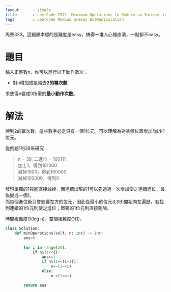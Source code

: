 ```yaml
--- 
layout      : single
title       : LeetCode 2571. Minimum Operations to Reduce an Integer to 0
tags        : LeetCode Medium Greedy BitManipulation
---
```

周賽333。這題原本標的是難度是easy，搞得一堆人心裡崩潰，一點都不easy。  

# 題目
輸入正整數n，你可以進行以下動作數次：  
- 對n增加或是減去**2的冪次數**  

求使得n變成0所需的**最小動作次數**。  

# 解法
說到2的冪次數，這些數字必定只有一個1位元。可以理解為對某個位置增加/減少1位元。  

從例題1的39來研究：  
> n = 39, 二進位 = 100111  
> 加上1，得到101000  
> 減掉1000，得到100000  
> 減掉100000，得到0  

發現單獨的1只能直接減掉，而連續出現的1可以先透過一次增加使之連續進位，最後變成一個1。  
而每個進位後只會影響左方的位元，因此從最小的位元(LSB)開始向左遍歷，若找到連續的1位元則使之進位；單獨的1位元則直接刪除。  

時間複雜度O(log n)。空間複雜度O(1)。  

```python
class Solution:
    def minOperations(self, n: int) -> int:
        ans=0
        
        for i in range(20):
            if n&(1<<i):
                ans+=1
                if n&(1<<(i+1)):
                    n+=(1<<i)
                else:
                    n-=(1<<i)
            
        return ans
```
